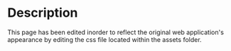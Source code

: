 # Description
This page has been edited inorder to reflect the original web application's appearance by editing the css file located within the assets folder.
